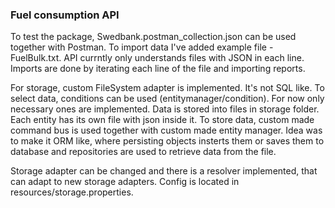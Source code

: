 ### Fuel consumption API

To test the package, Swedbank.postman_collection.json can be used together with Postman. To import data I've added example file - FuelBulk.txt. API currntly only understands files with JSON in each line. Imports are done by iterating each line of the file and importing reports. 

For storage, custom FileSystem adapter is implemented. It's not SQL like. To select data, conditions can be used (entitymanager/condition). For now only necessary ones are implemented. Data is stored into files in storage folder. Each entity has its own file with json inside it. To store data, custom made command bus is used together with custom made entity manager. Idea was to make it ORM like, where persisting objects insterts them or saves them to database and repositories are used to retrieve data from the file. 

Storage adapter can be changed and there is a resolver implemented, that can adapt to new storage adapters. Config is located in resources/storage.properties.


